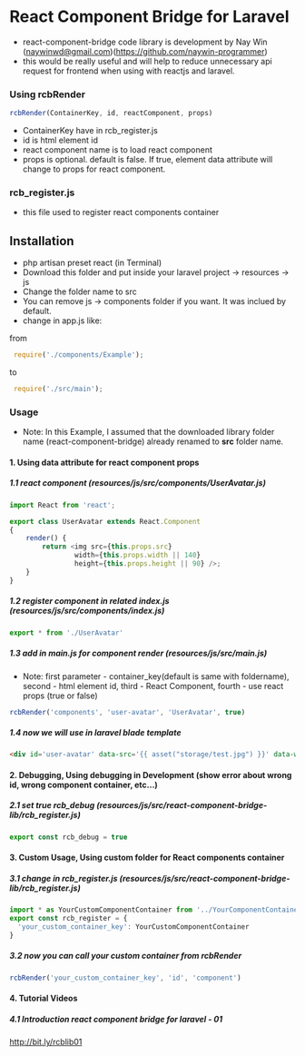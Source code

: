 # React Component Bridge for Laravel

- react-component-bridge code library is development by Nay Win (naywinwd@gmail.com)(https://github.com/naywin-programmer)
- this would be really useful and will help to reduce unnecessary api request for frontend when using with reactjs and laravel.

### Using rcbRender
```js
rcbRender(ContainerKey, id, reactComponent, props)
```
- ContainerKey have in rcb_register.js
- id is html element id
- react component name is to load react component
- props is optional. default is false. If true, element data attribute will change to props for react component.

### rcb_register.js
- this file used to register react components container

## Installation
- php artisan preset react (in Terminal)
- Download this folder and put inside your laravel project -> resources -> js
- Change the folder name to src
- You can remove js -> components folder if you want. It was inclued by default.
- change in app.js like:

from
```js
 require('./components/Example');
```
to
```js
 require('./src/main');
```
### Usage
- Note: In this Example, I assumed that the downloaded library folder name (react-component-bridge) already renamed to <b>src</b> folder name.

#### 1. Using data attribute for react component props

##### 1.1 react component (resources/js/src/components/UserAvatar.js)
```js
import React from 'react';

export class UserAvatar extends React.Component
{
	render() {
		return <img src={this.props.src} 
				width={this.props.width || 140} 
				height={this.props.height || 90} />;
	}
}
```
##### 1.2 register component in related index.js (resources/js/src/components/index.js)
```js
export * from './UserAvatar'
```
##### 1.3 add in main.js for component render (resources/js/src/main.js)
- Note: first parameter - container_key(default is same with foldername), second - html element id, third - React Component, fourth - use react props (true or false) 
```js
rcbRender('components', 'user-avatar', 'UserAvatar', true)
```
##### 1.4 now we will use in laravel blade template
```html
<div id='user-avatar' data-src='{{ asset("storage/test.jpg") }}' data-width='120'></div>
```
#### 2. Debugging, Using debugging in Development (show error about wrong id, wrong component container, etc...)

##### 2.1 set true rcb_debug (resources/js/src/react-component-bridge-lib/rcb_register.js)
```js
export const rcb_debug = true
```
#### 3. Custom Usage, Using custom folder for React components container
##### 3.1 change in rcb_register.js (resources/js/src/react-component-bridge-lib/rcb_register.js)
```js
import * as YourCustomComponentContainer from '../YourComponentContainerFolder'
export const rcb_register = {
  'your_custom_container_key': YourCustomComponentContainer
}
```
##### 3.2 now you can call your custom container from rcbRender
```js
rcbRender('your_custom_container_key', 'id', 'component')
```
#### 4. Tutorial Videos
##### 4.1 Introduction react component bridge for laravel - 01
http://bit.ly/rcblib01
